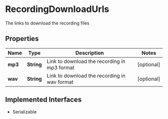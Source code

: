 

# RecordingDownloadUrls

The links to download the recording files
## Properties

Name | Type | Description | Notes
------------ | ------------- | ------------- | -------------
**mp3** | **String** | Link to download the recording in mp3 format |  [optional]
**wav** | **String** | Link to download the recording in wav format |  [optional]


## Implemented Interfaces

* Serializable


